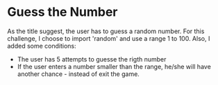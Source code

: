 # Guess the Number

As the title suggest, the user has to guess a random number.
For this challenge, I choose to import 'random' and use a range 1 to 100.
Also, I added some conditions:
* The user has 5 attempts to guesse the rigth number
* If the user enters a number smaller than the range, he/she will have another chance - instead of exit the game.
